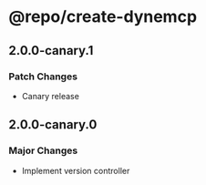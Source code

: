# @repo/create-dynemcp

## 2.0.0-canary.1

### Patch Changes

- Canary release

## 2.0.0-canary.0

### Major Changes

- Implement version controller
